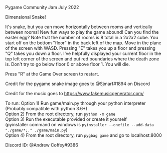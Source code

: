 Pygame Community Jam July 2022

Dimensional Snake!

It's snake, but you can move horizontally between rooms and vertically between rooms! New fun ways to play the game abound! Can you find the easter egg?
Note that the number of rooms is 8 total in a 2x2x2 cube. You start off on the bottom "floor" in the back left of the map. Move in the plane of the screen with WASD. Pressing "E" takes you up a floor and pressing "Q" takes you down a floor. I've helpfully displayed your current floor in the top left corner of the screen and put red boundaries where the death zone is. Don't try to go below floor 0 or above floor 1. You will die.

Press "R" at the Game Over screen to restart.

Credit for the pygame snake image goes to @Sjmarf#1894 on Discord

Credit for the music goes to https://www.fakemusicgenerator.com/

To run:
Option 1) Run game/main.py through your python interpreter (Probably compatible with python 3.6+)<br>
Option 2) From the root directory, run `python -m game`<br>
Option 3) Run the executable provided or create it yourself<br>(pyinstaller command on windows is `pyinstaller --onefile --add-data "./game/*;." ./game/main.py`)<br>
Option 4) From the root directory, run `pygbag game` and go to localhost:8000

Discord ID: @Andrew Coffey#9386